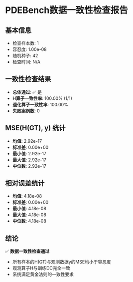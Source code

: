 # PDEBench数据一致性检查报告

## 基本信息

- 检查样本数: 1
- 容忍度: 1.00e-08
- 随机种子: 42
- 检查时间: N/A

## 一致性检查结果

- **总体通过**: ✅ 是
- **H算子一致性率**: 100.00% (1/1)
- **退化算子一致性率**: 100.00%
- **失败案例数**: 0

## MSE(H(GT), y) 统计

- **均值**: 2.92e-17
- **标准差**: 0.00e+00
- **最小值**: 2.92e-17
- **最大值**: 2.92e-17
- **中位数**: 2.92e-17

## 相对误差统计

- **均值**: 4.18e-08
- **标准差**: 0.00e+00
- **最小值**: 4.18e-08
- **最大值**: 4.18e-08
- **中位数**: 4.18e-08

## 结论

✅ **数据一致性检查通过**

- 所有样本的H(GT)与观测数据y的MSE均小于容忍度
- 观测算子H与训练DC完全一致
- 系统满足黄金法则的一致性要求
